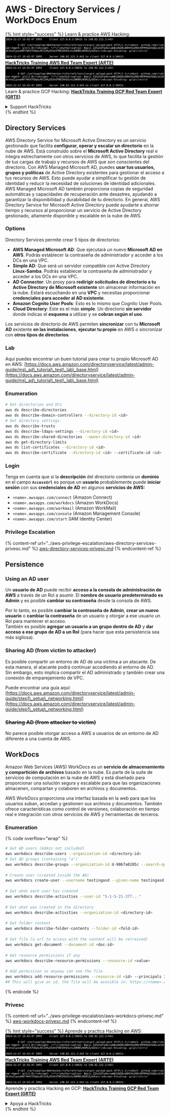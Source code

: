# AWS - Directory Services / WorkDocs Enum

{% hint style="success" %}
Learn & practice AWS Hacking:<img src="../../../.gitbook/assets/image (1).png" alt="" data-size="line">[**HackTricks Training AWS Red Team Expert (ARTE)**](https://training.hacktricks.xyz/courses/arte)<img src="../../../.gitbook/assets/image (1).png" alt="" data-size="line">\
Learn & practice GCP Hacking: <img src="../../../.gitbook/assets/image (2).png" alt="" data-size="line">[**HackTricks Training GCP Red Team Expert (GRTE)**<img src="../../../.gitbook/assets/image (2).png" alt="" data-size="line">](https://training.hacktricks.xyz/courses/grte)

<details>

<summary>Support HackTricks</summary>

* Check the [**subscription plans**](https://github.com/sponsors/carlospolop)!
* **Join the** 💬 [**Discord group**](https://discord.gg/hRep4RUj7f) or the [**telegram group**](https://t.me/peass) or **follow** us on **Twitter** 🐦 [**@hacktricks\_live**](https://twitter.com/hacktricks\_live)**.**
* **Share hacking tricks by submitting PRs to the** [**HackTricks**](https://github.com/carlospolop/hacktricks) and [**HackTricks Cloud**](https://github.com/carlospolop/hacktricks-cloud) github repos.

</details>
{% endhint %}

## Directory Services

AWS Directory Service for Microsoft Active Directory es un servicio gestionado que facilita **configurar, operar y escalar un directorio** en la nube de AWS. Está construido sobre el **Microsoft Active Directory** real e integra estrechamente con otros servicios de AWS, lo que facilita la gestión de tus cargas de trabajo y recursos de AWS que son conscientes del directorio. Con AWS Managed Microsoft AD, puedes **usar tus usuarios, grupos y políticas** de Active Directory existentes para gestionar el acceso a tus recursos de AWS. Esto puede ayudar a simplificar tu gestión de identidad y reducir la necesidad de soluciones de identidad adicionales. AWS Managed Microsoft AD también proporciona copias de seguridad automáticas y capacidades de recuperación ante desastres, ayudando a garantizar la disponibilidad y durabilidad de tu directorio. En general, AWS Directory Service for Microsoft Active Directory puede ayudarte a ahorrar tiempo y recursos al proporcionar un servicio de Active Directory gestionado, altamente disponible y escalable en la nube de AWS.

### Options

Directory Services permite crear 5 tipos de directorios:

* **AWS Managed Microsoft AD**: Que ejecutará un nuevo **Microsoft AD en AWS**. Podrás establecer la contraseña de administrador y acceder a los DCs en una VPC.
* **Simple AD**: Que será un servidor compatible con Active Directory **Linux-Samba**. Podrás establecer la contraseña de administrador y acceder a los DCs en una VPC.
* **AD Connector**: Un proxy para **redirigir solicitudes de directorio a tu Active Directory de Microsoft existente** sin almacenar información en la nube. Estará escuchando en una **VPC** y necesitas proporcionar **credenciales para acceder al AD existente**.
* **Amazon Cognito User Pools**: Esto es lo mismo que Cognito User Pools.
* **Cloud Directory**: Este es el más **simple**. Un directorio **sin servidor** donde indicas el **esquema** a utilizar y se **cobran según el uso**.

Los servicios de directorio de AWS permiten **sincronizar** con tu **Microsoft AD** existente **en las instalaciones**, **ejecutar tu propio** en AWS o sincronizar con **otros tipos de directorios**.

### Lab

Aquí puedes encontrar un buen tutorial para crear tu propio Microsoft AD en AWS: [https://docs.aws.amazon.com/directoryservice/latest/admin-guide/ms\_ad\_tutorial\_test\_lab\_base.html](https://docs.aws.amazon.com/directoryservice/latest/admin-guide/ms\_ad\_tutorial\_test\_lab\_base.html)

### Enumeration
```bash
# Get directories and DCs
aws ds describe-directories
aws ds describe-domain-controllers --directory-id <id>
# Get directory settings
aws ds describe-trusts
aws ds describe-ldaps-settings --directory-id <id>
aws ds describe-shared-directories --owner-directory-id <id>
aws ds get-directory-limits
aws ds list-certificates --directory-id <id>
aws ds describe-certificate --directory-id <id> --certificate-id <id>
```
### Login

Tenga en cuenta que si la **descripción** del directorio contenía un **dominio** en el campo **`AccessUrl`** es porque un **usuario** probablemente puede **iniciar sesión** con sus **credenciales de AD** en algunos **servicios de AWS:**

* `<name>.awsapps.com/connect` (Amazon Connect)
* `<name>.awsapps.com/workdocs` (Amazon WorkDocs)
* `<name>.awsapps.com/workmail` (Amazon WorkMail)
* `<name>.awsapps.com/console` (Amazon Management Console)
* `<name>.awsapps.com/start` (IAM Identity Center)

### Privilege Escalation

{% content-ref url="../aws-privilege-escalation/aws-directory-services-privesc.md" %}
[aws-directory-services-privesc.md](../aws-privilege-escalation/aws-directory-services-privesc.md)
{% endcontent-ref %}

## Persistence

### Using an AD user

Un **usuario de AD** puede recibir **acceso a la consola de administración de AWS** a través de un Rol a asumir. El **nombre de usuario predeterminado es Admin** y es posible **cambiar su contraseña** desde la consola de AWS.

Por lo tanto, es posible **cambiar la contraseña de Admin**, **crear un nuevo usuario** o **cambiar la contraseña** de un usuario y otorgar a ese usuario un Rol para mantener el acceso.\
También es posible **agregar un usuario a un grupo dentro de AD** y **dar acceso a ese grupo de AD a un Rol** (para hacer que esta persistencia sea más sigilosa).

### Sharing AD (from victim to attacker)

Es posible compartir un entorno de AD de una víctima a un atacante. De esta manera, el atacante podrá continuar accediendo al entorno de AD.\
Sin embargo, esto implica compartir el AD administrado y también crear una conexión de emparejamiento de VPC.

Puede encontrar una guía aquí: [https://docs.aws.amazon.com/directoryservice/latest/admin-guide/step1\_setup\_networking.html](https://docs.aws.amazon.com/directoryservice/latest/admin-guide/step1\_setup\_networking.html)

### ~~Sharing AD (from attacker to victim)~~

No parece posible otorgar acceso a AWS a usuarios de un entorno de AD diferente a una cuenta de AWS.

## WorkDocs

Amazon Web Services (AWS) WorkDocs es un **servicio de almacenamiento y compartición de archivos** basado en la nube. Es parte de la suite de servicios de computación en la nube de AWS y está diseñado para proporcionar una solución segura y escalable para que las organizaciones almacenen, compartan y colaboren en archivos y documentos.

AWS WorkDocs proporciona una interfaz basada en la web para que los usuarios suban, accedan y gestionen sus archivos y documentos. También ofrece características como control de versiones, colaboración en tiempo real e integración con otros servicios de AWS y herramientas de terceros.

### Enumeration

{% code overflow="wrap" %}
```bash
# Get AD users (Admin not included)
aws workdocs describe-users --organization-id <directory-id>
# Get AD groups (containing "a")
aws workdocs describe-groups --organization-id d-9067a0285c --search-query a

# Create user (created inside the AD)
aws workdocs create-user --username testingasd --given-name testingasd --surname testingasd --password <password> --email-address name@directory.domain --organization-id <directory-id>

# Get what each user has created
aws workdocs describe-activities --user-id "S-1-5-21-377..."

# Get what was created in the directory
aws workdocs describe-activities --organization-id <directory-id>

# Get folder content
aws workdocs describe-folder-contents --folder-id <fold-id>

# Get file (a url to access with the content will be retreived)
aws workdocs get-document --document-id <doc-id>

# Get resource permissions if any
aws workdocs describe-resource-permissions --resource-id <value>

# Add permission so anyway can see the file
aws workdocs add-resource-permissions --resource-id <id> --principals Id=anonymous,Type=ANONYMOUS,Role=VIEWER
## This will give an id, the file will be acesible in: https://<name>.awsapps.com/workdocs/index.html#/share/document/<id>
```
{% endcode %}

### Privesc

{% content-ref url="../aws-privilege-escalation/aws-workdocs-privesc.md" %}
[aws-workdocs-privesc.md](../aws-privilege-escalation/aws-workdocs-privesc.md)
{% endcontent-ref %}

{% hint style="success" %}
Aprende y practica Hacking en AWS:<img src="../../../.gitbook/assets/image (1).png" alt="" data-size="line">[**HackTricks Training AWS Red Team Expert (ARTE)**](https://training.hacktricks.xyz/courses/arte)<img src="../../../.gitbook/assets/image (1).png" alt="" data-size="line">\
Aprende y practica Hacking en GCP: <img src="../../../.gitbook/assets/image (2).png" alt="" data-size="line">[**HackTricks Training GCP Red Team Expert (GRTE)**<img src="../../../.gitbook/assets/image (2).png" alt="" data-size="line">](https://training.hacktricks.xyz/courses/grte)

<details>

<summary>Apoya a HackTricks</summary>

* Revisa los [**planes de suscripción**](https://github.com/sponsors/carlospolop)!
* **Únete al** 💬 [**grupo de Discord**](https://discord.gg/hRep4RUj7f) o al [**grupo de telegram**](https://t.me/peass) o **síguenos** en **Twitter** 🐦 [**@hacktricks\_live**](https://twitter.com/hacktricks\_live)**.**
* **Comparte trucos de hacking enviando PRs a los** [**HackTricks**](https://github.com/carlospolop/hacktricks) y [**HackTricks Cloud**](https://github.com/carlospolop/hacktricks-cloud) repositorios de github.

</details>
{% endhint %}
